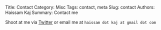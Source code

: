 Title: Contact
Category: Misc
Tags: contact, meta
Slug: contact
Authors: Haissam Kaj
Summary: Contact me

Shoot at me via [Twitter](https://twitter.com/ha_kaj/) or email me at `haissam dot kaj at gmail dot com`
